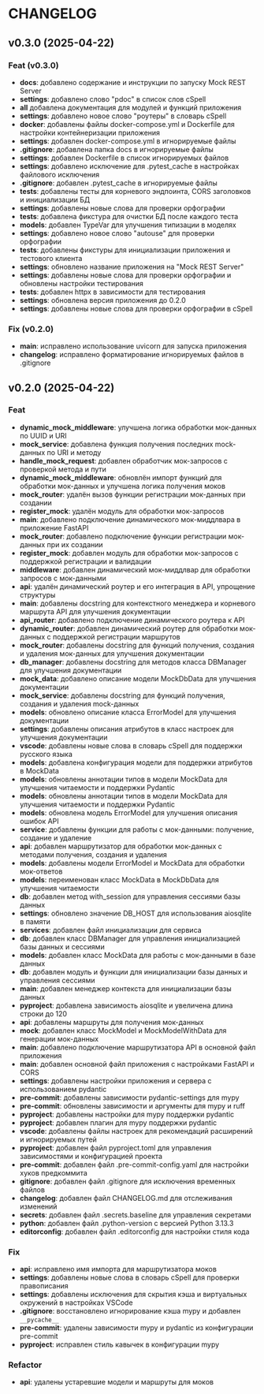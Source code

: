 # CHANGELOG

## v0.3.0 (2025-04-22)

### Feat (v0.3.0)

- **docs**: добавлено содержание и инструкции по запуску Mock REST Server
- **settings**: добавлено слово "pdoc" в список слов cSpell
- **all** добавлена документация для модулей и функций приложения
- **settings**: добавлено новое слово "роутеры" в словарь cSpell
- **docker**: добавлены файлы docker-compose.yml и Dockerfile для настройки контейнеризации приложения
- **settings**: добавлен docker-compose.yml в игнорируемые файлы
- **.gitignore**: добавлена папка docs в игнорируемые файлы
- **settings**: добавлен Dockerfile в список игнорируемых файлов
- **settings**: добавлено исключение для .pytest_cache в настройках файлового исключения
- **.gitignore**: добавлен .pytest_cache в игнорируемые файлы
- **tests**: добавлены тесты для корневого эндпоинта, CORS заголовков и инициализации БД
- **settings**: добавлены новые слова для проверки орфографии
- **tests**: добавлена фикстура для очистки БД после каждого теста
- **models**: добавлен TypeVar для улучшения типизации в моделях
- **settings**: добавлено новое слово "autouse" для проверки орфографии
- **tests**: добавлены фикстуры для инициализации приложения и тестового клиента
- **settings**: обновлено название приложения на "Mock REST Server"
- **settings**: добавлены новые слова для проверки орфографии и обновлены настройки тестирования
- **tests**: добавлен httpx в зависимости для тестирования
- **settings**: обновлена версия приложения до 0.2.0
- **settings**: добавлены новые слова для проверки орфографии в cSpell

### Fix (v0.2.0)

- **main**: исправлено использование uvicorn для запуска приложения
- **changelog**: исправлено форматирование игнорируемых файлов в .gitignore

## v0.2.0 (2025-04-22)

### Feat

- **dynamic_mock_middleware**: улучшена логика обработки мок-данных по UUID и URI
- **mock_service**: добавлена функция получения последних mock-данных по URI и методу
- **handle_mock_request**: добавлен обработчик мок-запросов с проверкой метода и пути
- **dynamic_mock_middleware**: обновлён импорт функций для обработки мок-данных и улучшена логика получения моков
- **mock_router**: удалён вызов функции регистрации мок-данных при создании
- **register_mock**: удалён модуль для обработки мок-запросов
- **main**: добавлено подключение динамического мок-миддлвара в приложение FastAPI
- **mock_router**: добавлено подключение функции регистрации мок-данных при их создании
- **register_mock**: добавлен модуль для обработки мок-запросов с поддержкой регистрации и валидации
- **middleware**: добавлен динамический мок-миддлвар для обработки запросов с мок-данными
- **api**: удалён динамический роутер и его интеграция в API, упрощение структуры
- **main**: добавлены docstring для контекстного менеджера и корневого маршрута API для улучшения документации
- **api_router**: добавлено подключение динамического роутера к API
- **dynamic_router**: добавлен динамический роутер для обработки мок-данных с поддержкой регистрации маршрутов
- **mock_router**: добавлены docstring для функций получения, создания и удаления мок-данных для улучшения документации
- **db_manager**: добавлены docstring для методов класса DBManager для улучшения документации
- **mock_data**: добавлено описание модели MockDbData для улучшения документации
- **mock_service**: добавлены docstring для функций получения, создания и удаления mock-данных
- **models**: обновлено описание класса ErrorModel для улучшения документации
- **settings**: добавлены описания атрибутов в класс настроек для улучшения документации
- **vscode**: добавлены новые слова в словарь cSpell для поддержки русского языка
- **models**: добавлена конфигурация модели для поддержки атрибутов в MockData
- **models**: обновлены аннотации типов в модели MockData для улучшения читаемости и поддержки Pydantic
- **models**: обновлены аннотации типов в модели MockData для улучшения читаемости и поддержки Pydantic
- **models**: обновлена модель ErrorModel для улучшения описания ошибок API
- **service**: добавлены функции для работы с мок-данными: получение, создание и удаление
- **api**: добавлен маршрутизатор для обработки мок-данных с методами получения, создания и удаления
- **models**: добавлены модели ErrorModel и MockData для обработки мок-ответов
- **models**: переименован класс MockData в MockDbData для улучшения читаемости
- **db**: добавлен метод with_session для управления сессиями базы данных
- **settings**: обновлено значение DB_HOST для использования aiosqlite в памяти
- **services**: добавлен файл инициализации для сервиса
- **db**: добавлен класс DBManager для управления инициализацией базы данных и сессиями
- **models**: добавлен класс MockData для работы с мок-данными в базе данных
- **db**: добавлен модуль и функции для инициализации базы данных и управления сессиями
- **main**: добавлен менеджер контекста для инициализации базы данных
- **pyproject**: добавлена зависимость aiosqlite и увеличена длина строки до 120
- **api**: добавлены маршруты для получения мок-данных
- **mock**: добавлен класс MockModel и MockModelWithData для генерации мок-данных
- **main**: добавлено подключение маршрутизатора API в основной файл приложения
- **main**: добавлен основной файл приложения с настройками FastAPI и CORS
- **settings**: добавлены настройки приложения и сервера с использованием pydantic
- **pre-commit**: добавлены зависимости pydantic-settings для mypy
- **pre-commit**: обновлены зависимости и аргументы для mypy и ruff
- **pyproject**: добавлены настройки для mypy поддержки pydantic
- **pyproject**: добавлен плагин для mypy поддержки pydantic
- **vscode**: добавлены файлы настроек для рекомендаций расширений и игнорируемых путей
- **pyproject**: добавлен файл pyproject.toml для управления зависимостями и конфигурацией проекта
- **pre-commit**: добавлен файл .pre-commit-config.yaml для настройки хуков предкоммита
- **gitignore**: добавлен файл .gitignore для исключения временных файлов
- **changelog**: добавлен файл CHANGELOG.md для отслеживания изменений
- **secrets**: добавлен файл .secrets.baseline для управления секретами
- **python**: добавлен файл .python-version с версией Python 3.13.3
- **editorconfig**: добавлен файл .editorconfig для настройки стиля кода

### Fix

- **api**: исправлено имя импорта для маршрутизатора моков
- **settings**: добавлены новые слова в словарь cSpell для проверки правописания
- **settings**: добавлены исключения для скрытия кэша и виртуальных окружений в настройках VSCode
- **.gitignore**: восстановлено игнорирование кэша mypy и добавлен `__pycache__`
- **pre-commit**: удалены зависимости mypy и pydantic из конфигурации pre-commit
- **pyproject**: исправлен стиль кавычек в конфигурации mypy

### Refactor

- **api**: удалены устаревшие модели и маршруты для моков
